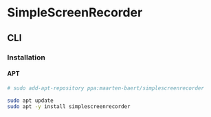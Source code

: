 # SimpleScreenRecorder

## CLI

<!-- ### Dependencies

- Ubuntu
  - [Software Properties Common](/apt/software-properties-common.md#installation) -->

### Installation

#### APT

```sh
# sudo add-apt-repository ppa:maarten-baert/simplescreenrecorder

sudo apt update
sudo apt -y install simplescreenrecorder
```
